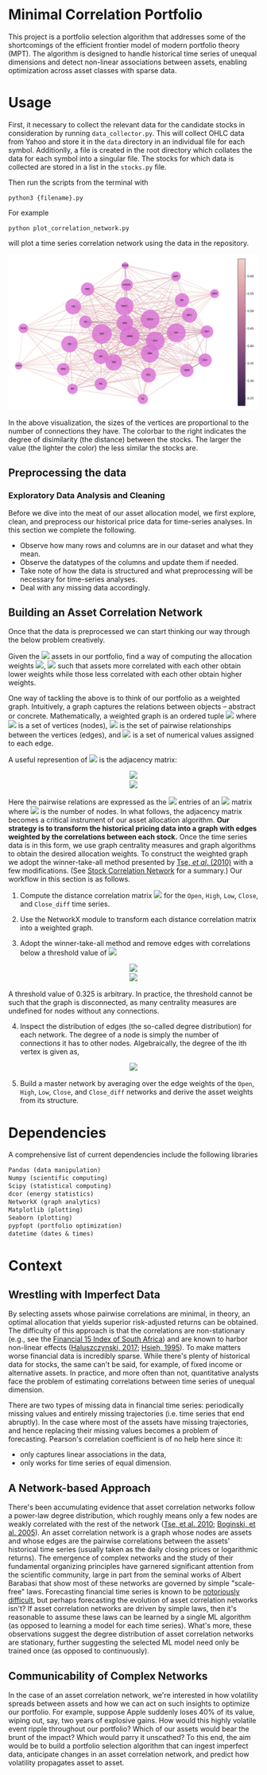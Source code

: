 # Minimal Correlation Portfolio

This project is a portfolio selection algorithm that addresses some of the shortcomings of the efficient frontier model of modern portfolio theory (MPT). The algorithm is designed to handle historical time series of unequal dimensions and detect non-linear associations between assets, enabling optimization across asset classes with sparse data.

# Usage

First, it necessary to collect the relevant data for the candidate stocks in consideration by running `data_collector.py`. This will collect OHLC data from Yahoo and store it in the `data` directory in an individual file for each symbol. Additionlly, a file is created in the root directory which collates the data for each symbol into a singular file. The stocks for which data is collected are stored in a list in the `stocks.py` file.

Then run the scripts from the terminal with

```
python3 {filename}.py
```

For example
```
python plot_correlation_network.py
```

will plot a time series correlation network using the data in the repository.

![Correlation Network](img/correlation_network.png)

In the above visualization, the sizes of the vertices are proportional to the number of connections they have. The colorbar to the right indicates the degree of disimilarity (the distance) between the stocks. The larger the value (the lighter the color) the less similar the stocks are.

## Preprocessing the data

### Exploratory Data Analysis and Cleaning
Before we dive into the meat of our asset allocation model, we first explore, clean, and preprocess our historical price data for time-series analyses. In this section we complete the following.

- Observe how many rows and columns are in our dataset and what they mean.
- Observe the datatypes of the columns and update them if needed.
- Take note of how the data is structured and what preprocessing will be necessary for time-series analyses.
- Deal with any missing data accordingly.

## Building an Asset Correlation Network

Once that the data is preprocessed we can start thinking our way through the below problem creatively.

Given the <img src="https://render.githubusercontent.com/render/math?math=N"> assets in our portfolio, find a way of computing the allocation weights <img src="https://render.githubusercontent.com/render/math?math=\omega_{i}">, <img src="https://render.githubusercontent.com/render/math?math=(\Sigma_{i=1}^{N}\,\omega_{i}=1)"> such that assets more correlated with each other obtain lower weights while those less correlated with each other obtain higher weights.

One way of tackling the above is to think of our portfolio as a weighted graph. Intuitively, a graph captures the relations between objects – abstract or concrete. Mathematically, a weighted graph is an ordered tuple <img src="https://render.githubusercontent.com/render/math?math=G=(V,E,W)"> where <img src="https://render.githubusercontent.com/render/math?math=V"> is a set of vertices (nodes), <img src="https://render.githubusercontent.com/render/math?math=E"> is the set of pairwise relationships between the vertices (edges), and <img src="https://render.githubusercontent.com/render/math?math=W"> is a set of numerical values assigned to each edge.

A useful represention of <img src="https://render.githubusercontent.com/render/math?math=G"> is the adjacency matrix:

<div align="center"><img src="https://render.githubusercontent.com/render/math?math=A_{ij}=1,\text{if}\,i\,\text{is}\,\text{adjacent}\,\text{to}\,j"></div>
<div align="center"><img src="https://render.githubusercontent.com/render/math?math=A_{ij}=0,\text{otherwise}"></div>

Here the pairwise relations are expressed as the <img src="https://render.githubusercontent.com/render/math?math=ij"> entries of an <img src="https://render.githubusercontent.com/render/math?math=N\times N"> matrix where <img src="https://render.githubusercontent.com/render/math?math=N"> is the number of nodes. In what follows, the adjacency matrix becomes a critical instrument of our asset allocation algorithm. **Our strategy is to transform the historical pricing data into a graph with edges weighted by the correlations between each stock.** Once the time series data is in this form, we use graph centrality measures and graph algorithms to obtain the desired allocation weights. To construct the weighted graph we adopt the winner-take-all method presented by [Tse, *et al*. (2010)](http://cktse.eie.polyu.edu.hk/pdf-paper/JoEF-1009.pdf) with a few modifications. (See [Stock Correlation Network](https://en.wikipedia.org/wiki/Stock_correlation_network) for a summary.) Our workflow in this section is as follows.

1. Compute the distance correlation matrix <img src="https://render.githubusercontent.com/render/math?math=\rho_{D}(X_{i},X_{j})"> for the `Open`, `High`, `Low`, `Close`, and `Close_diff` time series.

2. Use the NetworkX module to transform each distance correlation matrix into a weighted graph.

3. Adopt the winner-take-all method and remove edges with correlations below a threshold value of <img src="https://render.githubusercontent.com/render/math?math=\rho_{c}=0.325">

<div align="center"><img src="https://render.githubusercontent.com/render/math?math=Cor_{ij}=\rho_{D}(X_{i},Y_{j}),\rho\geq\rho_{c}"></div>
<div align="center"><img src="https://render.githubusercontent.com/render/math?math=Cor_{ij}=0,\text{otherwise}"></div>

A threshold value of 0.325 is arbitrary. In practice, the threshold cannot be such that the graph is disconnected, as many centrality measures are undefined for nodes without any connections.

4. Inspect the distribution of edges (the so-called degree distribution) for each network. The degree of a node is simply the number of connections it has to other nodes. Algebraically, the degree of the ith vertex is given as,

<div align="center"><img src="https://render.githubusercontent.com/render/math?math=Deg(i)=\sum_{j\!\!=\!\!1}^{N}A_{ij}"></div>

5. Build a master network by averaging over the edge weights of the `Open`, `High`, `Low`, `Close`, and `Close_diff` networks and derive the asset weights from its structure.

# Dependencies

A comprehensive list of current dependencies include the following libraries

```
Pandas (data manipulation)
Numpy (scientific computing)
Scipy (statistical computing)
dcor (energy statistics)
NetworkX (graph analytics)
Matplotlib (plotting)
Seaborn (plotting)
pypfopt (portfolio optimization)
datetime (dates & times)
```
# Context

## Wrestling with Imperfect Data

By selecting assets whose pairwise correlations are minimal, in theory, an optimal allocation that yields superior risk-adjusted returns can be obtained. The difficulty of this approach is that the correlations are non-stationary (e.g., see the [Financial 15 Index of South Africa](http://www.turingfinance.com/wp-content/uploads/2014/09/financial-fifteen-correlations.png)) and are known to harbor non-linear effects ([Haluszczynski, 2017](https://arxiv.org/pdf/1712.02661.pdf); [Hsieh, 1995](https://faculty.fuqua.duke.edu/~dah7/faj1995.pdf)). To make matters worse financial data is incredibly sparse. While there's plenty of historical data for stocks, the same can't be said, for example, of fixed income or alternative assets. In practice, and more often than not, quantitative analysts face the problem of estimating correlations between time series of unequal dimension.

There are two types of missing data in financial time series: periodically missing values and entirely missing trajectories (i.e. time series that end abruptly). In the case where most of the assets have missing trajectories, and hence replacing their missing values becomes a problem of forecasting. Pearson's correlation coefficient is of no help here since it:
- only captures linear associations in the data,
- only works for time series of equal dimension.

## A Network-based Approach

There's been accumulating evidence that asset correlation networks follow a power-law degree distribution, which roughly means only a few nodes are weakly correlated with the rest of the network ([Tse, et al. 2010](http://cktse.eie.polyu.edu.hk/pdf-paper/JoEF-1009.pdf); [Boginski, et al. 2005](https://www.sciencedirect.com/science/article/pii/S0167947304000258)). An asset correlation network is a graph whose nodes are assets and whose edges are the pairwise correlations between the assets' historical time series (usually taken as the daily closing prices or logarithmic returns). The emergence of complex networks and the study of their fundamental organizing principles have garnered significant attention from the scientific community, large in part from the seminal works of Albert Barabasi that show most of these networks are governed by simple "scale-free" laws. Forecasting financial time series is known to be [notoriously difficult](https://towardsdatascience.com/3-facts-about-time-series-forecasting-that-surprise-experienced-machine-learning-practitioners-69c18ee89387), but perhaps forecasting the evolution of asset correlation networks isn't? If asset correlation networks are driven by simple laws, then it's reasonable to assume these laws can be learned by a single ML algorithm (as opposed to learning a model for each time series). What's more, these observations suggest the degree distribution of asset correlation networks are stationary, further suggesting the selected ML model need only be trained once (as opposed to continuously).

## Communicability of Complex Networks

In the case of an asset correlation network, we're interested in how volatility spreads between assets and how we can act on such insights to optimize our portfolio. For example, suppose Apple suddenly loses 40% of its value, wiping out, say, two years of explosive gains. How would this highly volatile event ripple throughout our portfolio? Which of our assets would bear the brunt of the impact? Which would parry it unscathed? To this end, the aim would be to build a portfolio selection algorithm that can ingest imperfect data, anticipate changes in an asset correlation network, and predict how volatility propagates asset to asset.
